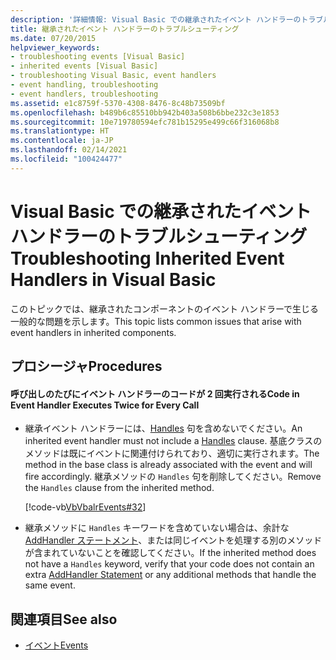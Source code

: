 ```yaml
---
description: '詳細情報: Visual Basic での継承されたイベント ハンドラーのトラブルシューティング'
title: 継承されたイベント ハンドラーのトラブルシューティング
ms.date: 07/20/2015
helpviewer_keywords:
- troubleshooting events [Visual Basic]
- inherited events [Visual Basic]
- troubleshooting Visual Basic, event handlers
- event handling, troubleshooting
- event handlers, troubleshooting
ms.assetid: e1c8759f-5370-4308-8476-8c48b73509bf
ms.openlocfilehash: b489b6c85510bb942b403a508b6bbe232c3e1853
ms.sourcegitcommit: 10e719780594efc781b15295e499c66f316068b8
ms.translationtype: HT
ms.contentlocale: ja-JP
ms.lasthandoff: 02/14/2021
ms.locfileid: "100424477"
---
```

# <a name="troubleshooting-inherited-event-handlers-in-visual-basic"></a><span data-ttu-id="c488e-103">Visual Basic での継承されたイベント ハンドラーのトラブルシューティング</span><span class="sxs-lookup"><span data-stu-id="c488e-103">Troubleshooting Inherited Event Handlers in Visual Basic</span></span>

<span data-ttu-id="c488e-104">このトピックでは、継承されたコンポーネントのイベント ハンドラーで生じる一般的な問題を示します。</span><span class="sxs-lookup"><span data-stu-id="c488e-104">This topic lists common issues that arise with event handlers in inherited components.</span></span>  
  
## <a name="procedures"></a><span data-ttu-id="c488e-105">プロシージャ</span><span class="sxs-lookup"><span data-stu-id="c488e-105">Procedures</span></span>  
  
#### <a name="code-in-event-handler-executes-twice-for-every-call"></a><span data-ttu-id="c488e-106">呼び出しのたびにイベント ハンドラーのコードが 2 回実行される</span><span class="sxs-lookup"><span data-stu-id="c488e-106">Code in Event Handler Executes Twice for Every Call</span></span>  
  
- <span data-ttu-id="c488e-107">継承イベント ハンドラーには、[Handles](../../../language-reference/statements/handles-clause.md) 句を含めないでください。</span><span class="sxs-lookup"><span data-stu-id="c488e-107">An inherited event handler must not include a [Handles](../../../language-reference/statements/handles-clause.md) clause.</span></span> <span data-ttu-id="c488e-108">基底クラスのメソッドは既にイベントに関連付けられており、適切に実行されます。</span><span class="sxs-lookup"><span data-stu-id="c488e-108">The method in the base class is already associated with the event and will fire accordingly.</span></span> <span data-ttu-id="c488e-109">継承メソッドの `Handles` 句を削除してください。</span><span class="sxs-lookup"><span data-stu-id="c488e-109">Remove the `Handles` clause from the inherited method.</span></span>  
  
     [!code-vb[VbVbalrEvents#32](~/samples/snippets/visualbasic/VS_Snippets_VBCSharp/VbVbalrEvents/VB/Class1.vb#32)]  
  
- <span data-ttu-id="c488e-110">継承メソッドに `Handles` キーワードを含めていない場合は、余計な [AddHandler ステートメント](../../../language-reference/statements/addhandler-statement.md)、または同じイベントを処理する別のメソッドが含まれていないことを確認してください。</span><span class="sxs-lookup"><span data-stu-id="c488e-110">If the inherited method does not have a `Handles` keyword, verify that your code does not contain an extra [AddHandler Statement](../../../language-reference/statements/addhandler-statement.md) or any additional methods that handle the same event.</span></span>  
  
## <a name="see-also"></a><span data-ttu-id="c488e-111">関連項目</span><span class="sxs-lookup"><span data-stu-id="c488e-111">See also</span></span>

- [<span data-ttu-id="c488e-112">イベント</span><span class="sxs-lookup"><span data-stu-id="c488e-112">Events</span></span>](index.md)
